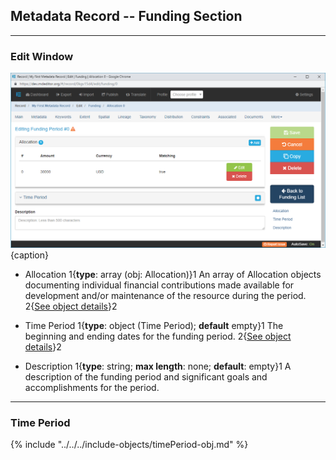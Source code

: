 ## Metadata Record -- Funding Section
---
### Edit Window

![Funding Period Edit Window](/assets/reference/edit-objects/metadata/funding/funding-editWindow.png){caption}

* <span class="md-panel">Allocation</span> 1{**type**: array (obj: <span class="md-panel">Allocation</span>)}1  An array of <span class="md-panel">Allocation</span> objects documenting individual financial contributions made available for development and/or maintenance of the resource during the period.  2{[See object details](allocation.md)}2
 
* <span class="md-panel">Time Period</span> 1{**type**: object (<span class="md-panel">Time Period</span>); **default** empty}1  The beginning and ending dates for the funding period.  2{[See object details](#time-period)}2

* <span class="md-element">Description</span>  1{**type**: string; **max length**: none; **default**: empty}1   A description of the funding period and significant goals and accomplishments for the period.

---

### Time Period

{% include "../../../include-objects/timePeriod-obj.md" %}
